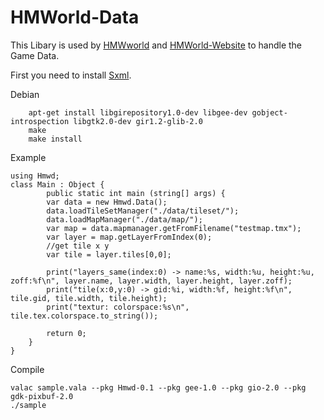 HMWorld-Data
=========

This Libary is used by [HMWworld](https://github.com/JumpLink/HMWorld) and [HMWorld-Website](https://github.com/JumpLink/HMWorld-Website) to handle the Game Data.

First you need to install [Sxml](https://github.com/JumpLink/simple-xml-reader-vala).

Debian

        apt-get install libgirepository1.0-dev libgee-dev gobject-introspection libgtk2.0-dev gir1.2-glib-2.0
        make
        make install
        
Example

```vala
using Hmwd;
class Main : Object {
        public static int main (string[] args) {
		var data = new Hmwd.Data();
		data.loadTileSetManager("./data/tileset/");
		data.loadMapManager("./data/map/");
		var map = data.mapmanager.getFromFilename("testmap.tmx");
		var layer = map.getLayerFromIndex(0);
		//get tile x y
		var tile = layer.tiles[0,0];

		print("layers_same(index:0) -> name:%s, width:%u, height:%u, zoff:%f\n", layer.name, layer.width, layer.height, layer.zoff);
		print("tile(x:0,y:0) -> gid:%i, width:%f, height:%f\n", tile.gid, tile.width, tile.height);
		print("textur: colorspace:%s\n", tile.tex.colorspace.to_string());
		
		return 0;
	}
}
```

Compile

	valac sample.vala --pkg Hmwd-0.1 --pkg gee-1.0 --pkg gio-2.0 --pkg gdk-pixbuf-2.0
	./sample